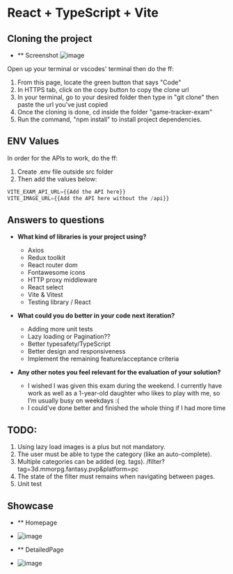 # React + TypeScript + Vite

## Cloning the project

- ** Screenshot
![image](https://github.com/user-attachments/assets/fb19dc81-eb42-4ed5-aed1-249cc019be13)

Open up your terminal or vscodes' terminal then do the ff:
1. From this page, locate the green button that says "Code"
2. In HTTPS tab, click on the copy button to copy the clone url
3. In your terminal, go to your desired folder then type in "git clone" then paste the url you've just copied
4. Once the cloning is done, cd inside the folder "game-tracker-exam"
5. Run the command, "npm install" to install project dependencies.

## ENV Values

In order for the APIs to work, do the ff:
1. Create .env file outside src folder
2. Then add the values below:

```js
VITE_EXAM_API_URL={{Add the API here}}
VITE_IMAGE_URL={{Add the API here without the /api}}
```

## Answers to questions

- **What kind of libraries is your project using?**
  - Axios
  - Redux toolkit
  - React router dom
  - Fontawesome icons
  - HTTP proxy middleware
  - React select
  - Vite & Vitest
  - Testing library / React
  
- **What could you do better in your code next iteration?**
  - Adding more unit tests
  - Lazy loading or Pagination??
  - Better typesafety/TypeScript
  - Better design and responsiveness
  - Implement the remaining feature/acceptance criteria
  
- **Any other notes you feel relevant for the evaluation of your solution?**
  - I wished I was given this exam during the weekend. I currently have work as well as a 1-year-old daughter who likes to play with me, so I’m usually busy on weekdays :(
  - I could've done better and finished the whole thing if I had more time

## TODO:
1. Using lazy load images is a plus but not mandatory.
2. The user must be able to type the category (like an auto-complete).
3. Multiple categories can be added (eg. tags).   /filter?tag=3d.mmorpg.fantasy.pvp&platform=pc
4. The state of the filter must remains when navigating between pages.
5. Unit test

## Showcase
- ** Homepage
- ![image](https://github.com/user-attachments/assets/c479d3b4-6e8a-4664-888f-274b804449f6)

- ** DetailedPage
- ![image](https://github.com/user-attachments/assets/87a325fb-5e15-4f7b-acf8-7eac8a167aab)


